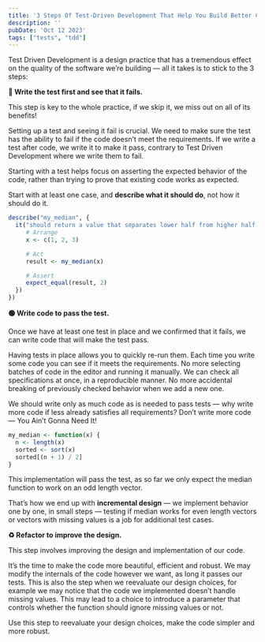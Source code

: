 ```yaml
---
title: '3 Steps Of Test-Driven Development That Help You Build Better Code Faster.'
description: ''
pubDate: 'Oct 12 2023'
tags: ["tests", "tdd"]
---
```


Test Driven Development is a design practice that has a tremendous effect on the quality of the software we’re building — all it takes is to stick to the 3 steps:

**🔴 Write the test first and see that it fails.**

This step is key to the whole practice, if we skip it, we miss out on all of its benefits!

Setting up a test and seeing it fail is crucial. We need to make sure the test has the ability to fail if the code doesn’t meet the requirements. If we write a test after code, we write it to make it pass, contrary to Test Driven Development where we write them to fail.

Starting with a test helps focus on asserting the expected behavior of the code, rather than trying to prove that existing code works as expected.

Start with at least one case, and **describe what it should do**, not how it should do it.

```r
describe("my_median", {
  it("should return a value that separates lower half from higher half of a sample", {
     # Arrange
     x <- c(1, 2, 3)

     # Act
     result <- my_median(x)

     # Assert
     expect_equal(result, 2)
  })
})
```

**🟢 Write code to pass the test.**

Once we have at least one test in place and we confirmed that it fails, we can write code that will make the test pass.

Having tests in place allows you to quickly re-run them. Each time you write some code you can see if it meets the requirements. No more selecting batches of code in the editor and running it manually. We can check all specifications at once, in a reproducible manner. No more accidental breaking of previously checked behavior when we add a new one.

We should write only as much code as is needed to pass tests — why write more code if less already satisfies all requirements? Don’t write more code — You Ain’t Gonna Need It!

```r
my_median <- function(x) {
  n <- length(x)
  sorted <- sort(x)
  sorted[(n + 1) / 2]
}
```

This implementation will pass the test, as so far we only expect the median function to work on an odd length vector.

That’s how we end up with **incremental design** — we implement behavior one by one, in small steps — testing if median works for even length vectors or vectors with missing values is a job for additional test cases.

**♻️ Refactor to improve the design.**

This step involves improving the design and implementation of our code.

It’s the time to make the code more beautiful, efficient and robust. We may modify the internals of the code however we want, as long it passes our tests. This is also the step when we reevaluate our design choices, for example we may notice that the code we implemented doesn’t handle missing values. This may lead to a choice to introduce a parameter that controls whether the function should ignore missing values or not.

Use this step to reevaluate your design choices, make the code simpler and more robust.
